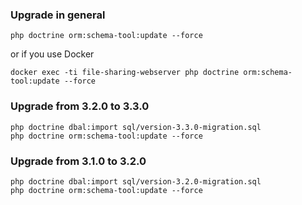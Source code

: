 ### Upgrade in general
```ssh
php doctrine orm:schema-tool:update --force
```
or if you use Docker
```ssh
docker exec -ti file-sharing-webserver php doctrine orm:schema-tool:update --force
```

### Upgrade from 3.2.0 to 3.3.0
```ssh
php doctrine dbal:import sql/version-3.3.0-migration.sql
php doctrine orm:schema-tool:update --force
```

### Upgrade from 3.1.0 to 3.2.0
```ssh
php doctrine dbal:import sql/version-3.2.0-migration.sql
php doctrine orm:schema-tool:update --force
```
